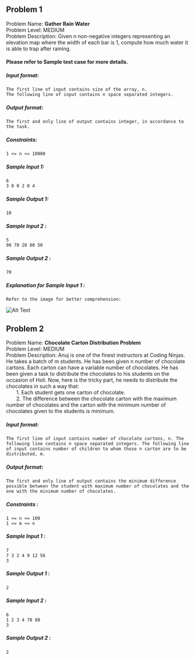 ## Problem 1

Problem Name: **Gather Rain Water**
<br>
Problem Level: MEDIUM
<br>
Problem Description: Given n non-negative integers representing an elevation map where the width of each bar is 1, compute how much water it is able to trap after raining.
#### Please refer to Sample test case for more details.
##### Input format:
    The first line of input contains size of the array, n.
    The following line of input contains n space separated integers.

##### Output format:
    The first and only line of output contains integer, in accordance to the task.

##### Constraints:
    1 <= n <= 10000



 ##### Sample Input 1:
    6
    3 0 0 2 0 4

##### Sample Output 1:
    10

##### Sample Input 2 :
    5
    90 70 20 80 50


##### Sample Output 2 :
    70


##### Explanation for Sample Input 1 :
    Refer to the image for better comprehension:
![Alt Text](https://ninjasfiles.s3.amazonaws.com/0000000000001829.png)

## Problem 2

Problem Name: **Chocolate Carton Distribution Problem**
<br>
Problem Level: MEDIUM
<br>
Problem Description: Anuj is one of the finest instructors at Coding Ninjas. He takes a batch of m students. He has been given n number of chocolate cartons. Each carton can have a variable number of chocolates. He has been given a task to distribute the chocolates to his students on the occasion of Holi. Now, here is the tricky part, he needs to distribute the chocolates in such a way that:<br>
&emsp;&emsp;1. Each student gets one carton of chocolate.<br>
&emsp;&emsp;2. The difference between the chocolate carton with the maximum number of chocolates and the carton with the minimum number of chocolates given to the students is minimum.

##### Input format:
    The first line of input contains number of chocolate cartons, n. The following line contains n space separated integers. The following line of input contains number of children to whom those n carton are to be distributed, m.

##### Output format:
    The first and only line of output contains the minimum difference possible between the student with maximum number of chocolates and the one with the minimum number of chocolates.

##### Constraints :
    1 <= n <= 100
    1 <= m <= n
 ##### Sample Input 1 :
    7
    7 3 2 4 9 12 56
    3

##### Sample Output 1 :
    2

##### Sample Input 2 :
    6
    1 2 3 4 78 80
    3

##### Sample Output 2 :
    2



